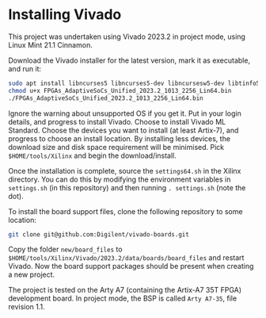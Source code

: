 # Installing Vivado

This project was undertaken using Vivado 2023.2 in project mode, using Linux Mint 21.1 Cinnamon.

Download the Vivado installer for the latest version, mark it as executable, and run it:

```bash
sudo apt install libncurses5 libncurses5-dev libncursesw5-dev libtinfo5
chmod u+x FPGAs_AdaptiveSoCs_Unified_2023.2_1013_2256_Lin64.bin
./FPGAs_AdaptiveSoCs_Unified_2023.2_1013_2256_Lin64.bin
```

Ignore the warning about unsupported OS if you get it. Put in your login details, and progress to install Vivado. Choose to install Vivado ML Standard. Choose the devices you want to install (at least Artix-7), and progress to choose an install location. By installing less devices, the download size and disk space requirement will be minimised. Pick `$HOME/tools/Xilinx` and begin the download/install.

Once the installation is complete, source the `settings64.sh` in the Xilinx directory. You can do this by modifying the environment variables in `settings.sh` (in this repository) and then running `. settings.sh` (note the dot).

To install the board support files, clone the following repository to some location:

```bash
git clone git@github.com:Digilent/vivado-boards.git
```

Copy the folder `new/board_files` to `$HOME/tools/Xilinx/Vivado/2023.2/data/boards/board_files` and restart Vivado. Now the board support packages should be present when creating a new project.

The project is tested on the Arty A7 (containing the Artix-A7 35T FPGA) development board. In project mode, the BSP is called `Arty A7-35`, file revision 1.1.
